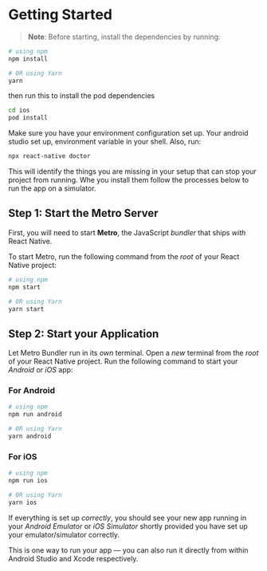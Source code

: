 # Getting Started

>**Note**: Before starting, install the dependencies by running:
```bash
# using npm
npm install

# OR using Yarn
yarn
```
then run this to install the pod dependencies
```bash
cd ios
pod install
```
Make sure you have your environment configuration set up. Your android studio set up, environment variable in your shell. Also, run:
```bash
npx react-native doctor
```
This will identify the things you are missing in your setup that can stop your project from running. Whe you install them follow the processes below to run the app on a simulator.

## Step 1: Start the Metro Server

First, you will need to start **Metro**, the JavaScript _bundler_ that ships _with_ React Native.

To start Metro, run the following command from the _root_ of your React Native project:

```bash
# using npm
npm start

# OR using Yarn
yarn start
```

## Step 2: Start your Application

Let Metro Bundler run in its _own_ terminal. Open a _new_ terminal from the _root_ of your React Native project. Run the following command to start your _Android_ or _iOS_ app:

### For Android

```bash
# using npm
npm run android

# OR using Yarn
yarn android
```

### For iOS

```bash
# using npm
npm run ios

# OR using Yarn
yarn ios
```

If everything is set up _correctly_, you should see your new app running in your _Android Emulator_ or _iOS Simulator_ shortly provided you have set up your emulator/simulator correctly.

This is one way to run your app — you can also run it directly from within Android Studio and Xcode respectively.

